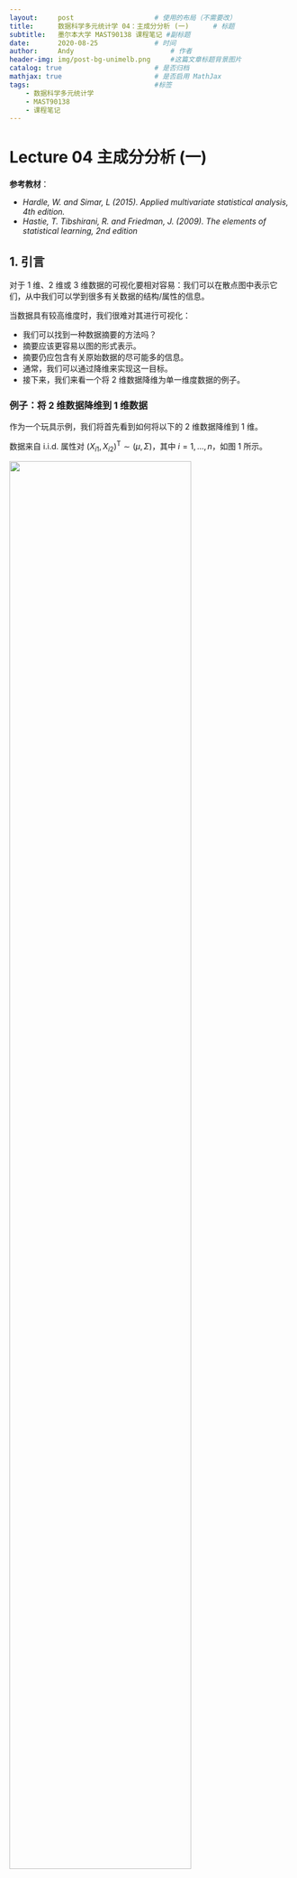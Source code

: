 ```yaml
---
layout:     post   				    # 使用的布局（不需要改）
title:      数据科学多元统计学 04：主成分分析 (一)   	# 标题 
subtitle:   墨尔本大学 MAST90138 课程笔记 #副标题
date:       2020-08-25				# 时间
author:     Andy 						# 作者
header-img: img/post-bg-unimelb.png 	#这篇文章标题背景图片
catalog: true 						# 是否归档
mathjax: true                       # 是否启用 MathJax
tags:								#标签
    - 数据科学多元统计学
    - MAST90138
    - 课程笔记
---
```


# Lecture 04 主成分分析 (一)

**参考教材**：

* *Hardle, W. and Simar, L (2015). Applied multivariate statistical analysis, 4th edition.*
* *Hastie, T. Tibshirani, R. and Friedman, J. (2009). The elements of statistical learning, 2nd edition*

## 1. 引言

对于 1 维、2 维或 3 维数据的可视化要相对容易：我们可以在散点图中表示它们，从中我们可以学到很多有关数据的结构/属性的信息。

当数据具有较高维度时，我们很难对其进行可视化：

* 我们可以找到一种数据摘要的方法吗？
* 摘要应该更容易以图的形式表示。
* 摘要仍应包含有关原始数据的尽可能多的信息。
* 通常，我们可以通过降维来实现这一目标。
* 接下来，我们来看一个将 2 维数据降维为单一维度数据的例子。

### 例子：将 2 维数据降维到 1 维数据

作为一个玩具示例，我们将首先看到如何将以下的 2 维数据降维到 1 维。

数据来自 i.i.d. 属性对 $(X_{i1}, X_{i2})^{\mathrm T} \sim (\mu, \Sigma)$，其中 $i = 1, \dots, n$，如图 1 所示。

<img src="http://andy-blog.oss-cn-beijing.aliyuncs.com/blog/2020-09-27-WX20200927-224826%402x.png" width="80%">

<span><center> <span style="font-size:10pt"> <span style="color:steelblue;font-weight:bold">图 1</span>：2 维数据的散点图</span></center></span>

对于这类问题，通常首先需要进行 **中心化数据** (中心化之后的数据从几何上更容易理解)。对于 $i = 1, \dots, n$，我们将 $(X_{i1}, X_{i2})^{\mathrm T}$ 替换为 $(X_{i1}- \overline X_1, X_{i2}- \overline X_2)^{\mathrm T}$，如图 2 所示：

<img src="http://andy-blog.oss-cn-beijing.aliyuncs.com/blog/2020-09-27-WX20200927-230722%402x.png" width="80%">

<span><center> <span style="font-size:10pt"> <span style="color:steelblue;font-weight:bold">图 2</span>：中心化数据，可以看到，现在数据中心位于坐标原点处。</span></center></span>

**注意**：从现在起，为避免繁琐的符号表示，当我们提到 $X_{ij}$ 时，我们实际上指的是 $X_{ij}-\overline X_j$。

为了将这些数据降维到一维，我们可以采取一些措施，例如：**仅保留每个数据点的第一个成分** $X_{i1}$。

<img src="http://andy-blog.oss-cn-beijing.aliyuncs.com/blog/2020-09-27-WX20200927-231549%402x.png" width="80%">

<span><center> <span style="font-size:10pt"> <span style="color:steelblue;font-weight:bold">图 3</span>：2 维数据中每个数据点在第一个成分方向 $X_{1}$ 上的投影</span></center></span>

<img src="http://andy-blog.oss-cn-beijing.aliyuncs.com/blog/2020-09-28-WX20200928-092335%402x.png" width="75%">

<span><center> <span style="font-size:10pt"> <span style="color:steelblue;font-weight:bold">图 4</span>：每个数据点仅保留第一个成分 $X_{i1}$，将数据降维到 1 维</span></center></span>

但这种降维方式并不是我们所期望的，因为我们丢失了原始数据中第二个成分 $X_2$ 的所有相关信息。

* 例如，假设数据包含 $n = 100$ 个个体的年龄 ($X_1$) 和身高 ($X_2$)。
* 那么，上面的降维方式将仅保留年龄，并完全丢弃身高相关的数据。

事实上，我们可以创建一个同时包含年龄和身高信息的 **新变量**。

一种简单的方法是对年龄和身高进行 **线性组合**。

* 例如，对于 $i = 1, \dots, n$，我们可以创建一个新变量

  $$Y_i = \dfrac{1}{2}\text{age}_i + \dfrac{1}{2}\text{height}_i$$

  它相当于是对每个样本的年龄和身高数据的取平均值。其中，两个系数 $1/2$ 可以分别视为年龄和身高的权重。

* 通常在这类问题中，我们会对线性组合的进行重新缩放，以使各权重系数的平方和等于 $1$。在这种情况下，我们有

  $$Y_i = \dfrac{1}{\sqrt 2}\text{age}_i + \dfrac{1}{\sqrt 2}\text{height}_i$$

因此，值 $Y_i = \dfrac{1}{\sqrt 2}X_{i1} + \dfrac{1}{\sqrt 2}X_{i2}$ 如图 5 所示：

<img src="http://andy-blog.oss-cn-beijing.aliyuncs.com/blog/2020-09-28-WX20200928-094512%402x.png" width="75%">

<span><center> <span style="font-size:10pt"> <span style="color:steelblue;font-weight:bold">图 5</span>：通过创建一个各成分的线性组合实现降维</span></center></span>

取两个成分的比例平均值相当于在原坐标系中将原始数据投影到图 6 中的红线 ($X_1 = X_2$) 上，并仅保留投影值 (蓝色)。

<img src="http://andy-blog.oss-cn-beijing.aliyuncs.com/blog/2020-09-28-WX20200928-095637%402x.png" width="80%">

<span><center> <span style="font-size:10pt"> <span style="color:steelblue;font-weight:bold">图 6</span>：2 维数据中每个数据点在直线 $X_{1}=X_{2}$ 方向上的投影</span></center></span>

那么，上图是如何生成的呢？

* 在前面的课程中我们已经介绍过，向量 $x$ 在向量 $y$ 上的正交投影 $$p_x = \dfrac{x^{\mathrm T} y}{\|y\|}$$，如图所示

  <img src="http://andy-blog.oss-cn-beijing.aliyuncs.com/blog/2020-09-28-WX20200928-104553%402x.png" width="30%">

* 简而言之，点 $x$ 在通过原点和点 $y$ 的直线上的正交投影 $p_x$ 由下式给出

  $$p_x = \dfrac{x^{\mathrm T} y}{\|y\|} \tag {1}$$

* 取线性组合 $Y_i = \dfrac{1}{\sqrt 2}X_{i1} + \dfrac{1}{\sqrt 2}X_{i2}$ 相当于

  $$Y_i = X_i^{\mathrm T}a$$

  其中，$X_i=(X_{i1},X_{i2})^{\mathrm T}$，$a=(\dfrac{1}{\sqrt 2}, \dfrac{1}{\sqrt 2})^{\mathrm T}$。

* 由于 $$\|a\|=1$$，在式 $(1)$中 取 $y = a$，所以 $Y_i$ 是 $X_i$ 在通过原点和 $a$ 的直线上的正交投影。

图 7 中，红色直线经过原点和 $a= (1/\sqrt{2},1/\sqrt{2})^{\mathrm T}$，蓝色点表示每个 $X_i$ 在该直线上的正交投影。

<img src="http://andy-blog.oss-cn-beijing.aliyuncs.com/blog/2020-11-18-WX20201118-184908%402x.png" width="80%">

<span style="margin:auto; display:table; font-size:10pt"> <span style="color:steelblue;font-weight:bold">图 7</span>：红色直线经过原点和 $a= (1/\sqrt{2},1/\sqrt{2})^{\mathrm T}$，蓝色点表示每个 $X_i$ 在该直线上的正交投影。</span>

图 8 显示了将投影后的数据点显示在新的一维坐标系中，原始二维空间中的数据点 $(X_1,X_2)$ 投影后在新坐标系中的坐标为 $(X_1+X_2)/\sqrt{2}$。

<img src="http://andy-blog.oss-cn-beijing.aliyuncs.com/blog/2020-11-18-WX20201118-185321%402x.png" width="80%">

<span style="margin:auto; display:table; font-size:10pt"> <span style="color:steelblue;font-weight:bold">图 8</span>：将投影后的数据点显示在新的一维坐标系中，原始二维空间中的数据点 $(X_1,X_2)$ 投影后在新坐标系中的坐标为 $(X_1+X_2)/\sqrt{2}$。</span>

* 但是，相比给 $X_i$ 的每个成分赋予相等的权重，我们希望找到一种方式能够在降维时尽量减少原始数据相关信息的丢失。
* 这取决于我们如何定义 **“损失信息 (lose information)”**。
* 在 **主成分分析 (principal component analysis, PCA)** 中，我们通过将数据投影到直线上来实现降维。
* 此外，在 PCA 中，“尽可能少的信息损失” 被定义为 **“尽可能多地保留原始数据的变化性”**。
* 在之前二维情况的例子中，当选择投影 $Y_i = X_i^{\mathrm T}a$ 所在的直线时，意味着我们希望找到一个 $a$ 使得投影的方差 **$\mathrm{Var}(Y_i)$ 尽可能大**。

为什么我们要最大化方差？图 9 显示了一个投影后的数据不具变化性的例子：将数据投影在图中红线上。

<img src="http://andy-blog.oss-cn-beijing.aliyuncs.com/blog/2020-11-18-WX20201118-192414%402x.png" width="80%">

<span style="margin:auto; display:table; font-size:10pt"> <span style="color:steelblue;font-weight:bold">图 9</span>：对于图中的原始二维数据，如果我们将其投影到图中的红色直线上，那么所有数据都投影到同一点上：投影的方差为零，我们无法从中获得任何信息。</span>

回到之前的例子，我们将数据投影到了图 11 中的红色直线上：

<img src="http://andy-blog.oss-cn-beijing.aliyuncs.com/blog/2020-11-18-WX20201118-192136%402x.png" width="80%">

<span style="margin:auto; display:table; font-size:10pt"> <span style="color:steelblue;font-weight:bold">图 11</span>：将原始二维数据投影到红色直线上。</span>

但是，如果我们将数据投影在图 12 中的红色直线上，我们将保留更多信息：

<img src="http://andy-blog.oss-cn-beijing.aliyuncs.com/blog/2020-11-18-WX20201118-192919%402x.png" width="80%">

<span style="margin:auto; display:table; font-size:10pt"> <span style="color:steelblue;font-weight:bold">图 12</span>：我们将数据投影到另一条直线上将保留更多信息：可以看到，在这条线上，投影数据要比之前在图 11 中的直线上更具可变性。</span>

可以看到，与之前选择的投影直线相比，新的投影直线上的数据方差更大：

<img src="http://andy-blog.oss-cn-beijing.aliyuncs.com/blog/2020-11-18-WX20201118-212106%402x.png" width="75%">

<span style="margin:auto; display:table; font-size:10pt"> <span style="color:steelblue;font-weight:bold">图 13</span>：红色点为原始数据在之前直线上的投影，蓝色点为原始数据在之新的直线上的投影，可以看到蓝色数据点的方差更大，事实上，蓝色点对应的直线也是能够使投影数据方差最大化的方向。</span>

## 2. 标准化的线性组合

通常，在 **主成分分析 (Principal Component Analysis, PCA)** 中，当我们将 $p$ 维的 $X_i$ 降维到一维的 $Y_i$ 时 ($i=1,\dots,n$)，其中 $X_i \sim \text{i.i.d.} \;(0,\Sigma)$，我们的目标是找到 **一个关于 $X_i$ 的线性组合 $Y_i$，并且使得其方差 $\mathrm{Var}(Y_i)$ 尽可能大**：

$$Y_{i1}=a_1 X_{i1} + \cdots + a_p X_{ip} = a^{\mathrm T} X_i$$

其中，$a=(a_1,\dots,a_p)^{\mathrm T}$，并且满足 $$\|a\|^2=\sum_{j=1}^{p}a_j^2 =1$$。

* 这里，我们用 $Y_{i1}$ 代替 $Y_i$，因为我们将要投影的方向不止一个。
* 对于 $a$ 的约束是一个缩放因子，可以在一定程度上简化我们的问题。
* 令 $\gamma_1,\gamma_2,\dots,\gamma_p$ 表示协方差矩阵 $\Sigma$ 的 $p$ 个范数 $1$ 特征向量 (即 $$\|\gamma_j\|=1$$)，它们分别对应以下特征值：

  $$\lambda_1 \ge \lambda_2 \ge \cdots \ge \lambda_p$$

* 记住，$\gamma_j$ 的定义只取决于符号的变化，所以每个 $\gamma_j$ 都可以用 $-\gamma_j$ 来代替。
* 可以证明，能够使投影数据方差 $\mathrm{Var}(Y_i)$ 最大化的 $a$ 为：

  $$a=\gamma_1$$

  即 **最大特征值对应的特征向量**。

* 我们将以下变量称为 **$X_i$ 的第一主成分**：

  $$Y_{i1} = a_1 X_{i1}+\cdots + a_p X_{ip}=a^{\mathrm T}X_i = \gamma_1^{\mathrm T}X_i$$

* 更一般地，如果 $X_i \sim \text{i.i.d.} \;(\mu,\Sigma)$，并且没有经过中心化处理，那么我们将以下变量称为 **$X_i$ 的第一主成分**：

  $$Y_{i1} = \gamma_1^{\mathrm T}\{X_i - E(X_i)\} = \gamma_1^{\mathrm T}(X_i - \mu)$$

* 它是具有 **最大方差** 的 **数据线性投影**。
* 在投影之前，我们总是先对数据进行中心化处理。

在 PCA 中，一旦我们找到了一单变量投影，如何添加第二个投影呢？

显然，我们不应该将数据只是简单地投影到一条任意的其他直线上，例如：

<img src="http://andy-blog.oss-cn-beijing.aliyuncs.com/blog/2020-11-19-WX20201119-223754%402x.png" width="80%">

<span style="margin:auto; display:table; font-size:10pt"> <span style="color:steelblue;font-weight:bold">图 14</span>：红色直线为第一主成分方向，蓝色直线为第二个投影方向。</span>

可以看到，图 14 中的两个投影本质上是冗余的，我们并没有从第二个投影中获得关于数据的更多信息。

事实上，对于第二个投影方向，我们应该将数据投影到与第一主成分方向尽可能不同的一条直线上，以便从中学习到一些补充信息。那么应该怎样做呢？如图 15 所示，我们可以将数据投影到 **垂直于 PC1 方向** 的蓝色直线上，我们将通过此第二投影得到的变量称为 **第二主成分**。

<img src="http://andy-blog.oss-cn-beijing.aliyuncs.com/blog/2020-11-19-WX20201119-224942%402x.png" width="80%">

<span style="margin:auto; display:table; font-size:10pt"> <span style="color:steelblue;font-weight:bold">图 15</span>：红色直线为第一主成分方向，蓝色直线为第二主成分方向。我们将原始数据分别投影到 PC1 和 PC2 方向上，并且旋转坐标轴以匹配这两个主成分方向。</span>

更一般地，在 PCA 中，如果我们希望将 $p$ 维的 $X_i$ 降维到 $q \le p$ 维的 $Y_i$ ($i=1,\dots,n$)，其中 $X_i \sim \text{i.i.d.} \;(\mu,\Sigma)$，并且 $\gamma_j$ 和 $\lambda_j$ 按照与之前相同的定义 (即 $$\|\gamma_j\|=1$$，$$\lambda_1 \ge \lambda_2 \ge \cdots \ge \lambda_p$$)。

* 首先，我们可以将 $X_i$ 的 **第一主成分** 取为：

  $$Y_{i1} = \gamma_1^{\mathrm T}\{X_i - E(X_i)\} = \gamma_1^{\mathrm T}(X_i - \mu)$$

  其中，$\gamma_1$ 是协方差矩阵 $\Sigma$ 的最大特征值 $\lambda_1$ 对应的特征向量。

* 然后，对于 $k=2,\dots,q$，我们将 $X_i$ 的 **第 $q$ 个主成分** 取为：

  $$Y_{ik} = \gamma_k^{\mathrm T}\{X_i - E(X_i)\} = \gamma_k^{\mathrm T}(X_i - \mu)$$

  其中，$\gamma_k$ 是协方差矩阵 $\Sigma$ 的第 $k$ 大的特征值 $\lambda_k$ 对应的特征向量。

* 所有 $\gamma_j$ 都是范数 $1$ 的，并且彼此正交。因此，各投影方向也是彼此正交的。

* 在矩阵表示下，令 $Y_i=(Y_{i1},\dots,Y_{ip})^{\mathrm T}$，我们有

  $$Y_i = \Gamma^{\mathrm T}(X_i - \mu)$$

* 假如我们按照以上方式构造 $Y_{i1},\dots,Y_{ip}$，那么我们有

  $$\begin{align}
  &E(Y_{ij})=0, \; \text{for } j=1,\dots,p \\[2ex]
  &\mathrm{Var}(Y_{ij})=\lambda_j, \; \text{for } j=1,\dots,p \\[2ex]
  &\mathrm{Cov}(Y_{ik},Y_{ij})=0,\; k\ne j \\[2ex]
  &\mathrm{Var}(Y_{i1}) \ge \mathrm{Var}(Y_{i2}) \ge \cdots \ge \mathrm{Var}(Y_{ip}) \\[2ex]
  &\sum_{j=1}^{p} \mathrm{Var}(Y_{ij}) = \mathrm{tr}(\Sigma) \\[2ex]
  &\prod_{j=1}^{p} \mathrm{Var}(Y_{ij}) = | \Sigma | 
  \end{align}$$

* 可以证明，我们无法构造出一个方差比 $\lambda_1 = \mathrm{Var}(Y_{i1})$ 更大的线性组合：

  $$V_i = a^{\mathrm T} X_i$$

  其中，$$\|a\|=1$$。

* 可以证明，如果我们构造了一个与 $X_i$ 的前 $k$ 个 PC 不相关的变量

  $$V_i = a^{\mathrm T} X_i$$

  其中，$$\|a\|=1$$。

  那么，通过将 $V_i$ 取为 $X_i$ 的第 $(k+1)$ 个主成分

  $$V_i = Y_{i(k+1)}$$

  可以使其方差最大化。

* 根据这些特性，我们希望能够通过将原始数据投影到前几个 PC 上来收集尽可能多的关于原始数据的信息。
* 请记住，我们的目标是将原始 $p$ 维数据投影到仅几个维度上，从而更轻松地进行可视化。

## 3. 主成分的应用

通常在实践中，我们并不知道 $\mu=E(X_i)$ 和 $\Sigma$，因此我们使用它们的经验对应项 $\overline X$ 和 $S$ 作为替代，即：

* 首先，我们可以将 $X_i$ 的 **第一主成分** 取为：

  $$Y_{i1} = \gamma_1^{\mathrm T}(X_i - \overline X)$$

  其中，$\gamma_1$ 是样本协方差矩阵 $S$ 的最大特征值 $\lambda_1$ 对应的特征向量。

* 然后，对于 $k=2,\dots,q$，我们将 $X_i$ 的 **第 $q$ 个主成分** 取为：

  $$Y_{ik} = \gamma_k^{\mathrm T}(X_i - \overline X)$$

  其中，$\gamma_k$ 是样本协方差矩阵 $S$ 的第 $k$ 大的特征值 $\lambda_k$ 对应的特征向量。

* 在矩阵表示下，令

  $$Y_i = \underbrace{(Y_{i1},\dots, Y_{ip})^{\mathrm T}}_{p \times 1} \qquad \text{and} \qquad \mathcal Y = \underbrace{(Y_1,\dots,Y_n)^{\mathrm T}}_{n \times p}$$

  我们有

  $$\mathcal Y = (\mathcal X - 1_n \overline X^{\mathrm T})\Gamma$$

* 一旦计算完 PC 后，我们就可以将它们绘制在图中以检查数据是否存在聚类，检查那些高影响的观测值 (离群值)，以及是否可以获得更多关于数据的认知。

* 当我们在 PC 图中检测到某些东西时，我们还可以回到原始数据并尝试建立连接，并检查我们的解释是否正确。

### 例子：瑞士纸币数据

**参考**：*Flury, B. and Riedwyl, H. (1988). Multivariate Statistics: A practical approach. London: Chapman & Hall, Tables 1.1 and 1.2, pp. 5–8.*

数据包含的一系列变量是通过对 $200$ 张 $1000$ 面值的瑞士法郎进行测量得到的，其中 $100$ 张为真钞，剩下 $100$ 张为伪钞。可以通过在 R 包 `mclust` 中使用 `data(banknote)` 加载数据。

如前所述，测得的变量为：

* $X_1$：钞票长度 (mm)
* $X_2$：左边缘宽度 (mm)
* $X_3$：右边缘宽度 (mm)
* $X_4$：底部边距宽度 (mm)
* $X_5$：顶部边距宽度 (mm)
* $X_6$：对角线长度 (mm)

其中，前 $100$ 张为真钞，后 $100$ 张为伪钞。

<img src="http://andy-blog.oss-cn-beijing.aliyuncs.com/blog/2020-11-19-WX20201120-003350%402x.png" width="80%">

<span style="margin:auto; display:table; font-size:10pt"> <span style="color:steelblue;font-weight:bold">图 16</span>：瑞士纸币数据：可以看到，由于我们的原始数据只有 $6$ 个维度，我们仍然可以对数据进行一些可视化。</span>

在 R 中，我们可以使用以下命令读取数据并生成散点图：

```r
library(mclust)
data(banknote)
StatusX <- banknote[,1]
plot(banknote[,2:7])
```

`Status` 包含了一张纸币是真钞还是伪钞的相关信息，通过以下命令中心化数据并进行 PC 分析：

```r
XCbank <- scale(banknote[,2:7], scale=FALSE)
PCX <- prcomp(XCbank, retx=T)
PCX
```

我们可以仔细观察一下两个 PC 上的钞票数据。R 中的特征值和特征向量通过以下形式给出：

```
Standard deviations (1, .., p=6):
[1] 1.7321388  0.9672748  0.4933697  0.4412015  0.2919107  0.1884534

Rotation (n x k) = (6 x 6):
            PC1     PC2    PC3     PC4     PC5     PC6
Length     0.044  -0.011  0.326  -0.562  -0.753   0.098
Left      -0.112  -0.071  0.259  -0.455   0.347  -0.767
Right     -0.139  -0.066  0.345  -0.415   0.535   0.632
Bottom    -0.768   0.563  0.218   0.186  -0.100  -0.022
Top       -0.202  -0.659  0.557   0.451  -0.102  -0.035
Diagonal   0.579   0.489  0.592   0.258   0.084  -0.046
```

特征向量是 **旋转矩阵 (rotation matrix)** 的列，特征值是 **标准差 (standard deviations)** 的平方。这里，我们将特征向量保留在 `gamma` 中，将特征值保留在 `lambda` 中：

```r
gamma <- PCX$rotation
lambda <- PCX$sdevˆ2
```

让我们来看一下前两个 PC：可以看到，数据可以被很清晰地分为两组。

```r
pX <- XCbank %*% gamma
plot(pX[,1], pX[,2], pch='*', xlab="PC1", ylab="PC2", asp=1)
```

<img src="http://andy-blog.oss-cn-beijing.aliyuncs.com/blog/2020-11-19-WX20201120-005851%402x.png" width="80%">

<span style="margin:auto; display:table; font-size:10pt"> <span style="color:steelblue;font-weight:bold">图 17</span>：瑞士纸币数据：前两个 PC 数据，可以看到，数据可以被分为两组。</span>

在 R 中，我们也可以用一种更简单的方式完成：将投影数据 $Y_i$ 保留在 `Y` 中。

```r
Y <- PCX$x
plot(Y[,1], Y[,2], pch='*', xlab="PC1", ylab="PC2", asp=1)
```

<img src="http://andy-blog.oss-cn-beijing.aliyuncs.com/blog/2020-11-19-WX20201120-005851%402x.png" width="80%">

<span style="margin:auto; display:table; font-size:10pt"> <span style="color:steelblue;font-weight:bold">图 18</span>：瑞士纸币数据：与图 17 一样，图中显示了前两个 PC 数据。</span>

实际上，上面的两个组分别对应真钞和假钞。因此，仅仅前两个 PC 就已经捕获了该信息。所以，我们并不需要保留全部 $6$ 个维度即可看到这点。

<img src="http://andy-blog.oss-cn-beijing.aliyuncs.com/blog/2020-11-19-WX20201120-010645%402x.png" width="80%">

<span style="margin:auto; display:table; font-size:10pt"> <span style="color:steelblue;font-weight:bold">图 18</span>：瑞士纸币数据：红色表示假钞，蓝色表示真钞。可以看到，仅仅依靠前两个 PC，我们已经能够将真钞和假钞区分开。</span>

回顾前面 `PCX` 的输出结果：

```
Standard deviations (1, .., p=6):
[1] 1.7321388  0.9672748  0.4933697  0.4412015  0.2919107  0.1884534

Rotation (n x k) = (6 x 6):
            PC1     PC2    PC3     PC4     PC5     PC6
Length     0.044  -0.011  0.326  -0.562  -0.753   0.098
Left      -0.112  -0.071  0.259  -0.455   0.347  -0.767
Right     -0.139  -0.066  0.345  -0.415   0.535   0.632
Bottom    -0.768   0.563  0.218   0.186  -0.100  -0.022
Top       -0.202  -0.659  0.557   0.451  -0.102  -0.035
Diagonal   0.579   0.489  0.592   0.258   0.084  -0.046
```

这里，我们仅看前两个特征向量 (在 R 中被称为 `PC1` 和 `PC2`)，可以得到：

$$\begin{align}
Y_{i1} &= 0.044X_{i1}− 0.112X_{i2}− 0.139X_{i3}− 0.768X_{i4}− 0.202X_{i5}+ 0.579X_{i6} \\[2ex]
Y_{i2} &= −0.011X_{i1} − 0.071X_{i2} − 0.066X_{i3} + 0.563X_{i4} − 0.659X_{i5} + 0.489X_{i6}
\end{align}$$

因此，我们知道：

* 第一个 PC 大致是第 $6$ 个成分 (对角线的长度) 与第 $4$ 个成分 (底部边距宽度) 之差；
* 第二个 PC 大致是第 $5$ 个成分 (顶部边距宽度) 与第 $6$ 和第 $4$ 个成分之和的差。

下节内容：主成分分析 (二)
